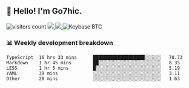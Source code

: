 ## 👋 Hello! I'm Go7hic.

 ![visitors count](https://visitors-by-url-pls-dont-use-this-in-your-repo.vercel.app/Go7hic-github-readme)
 <a href="https://twitter.com/Go7hic">
    <img src="https://img.shields.io/badge/-@Go7hic-1ca0f1?style=flat-square&labelColor=1ca0f1&logo=twitter&logoColor=white&link=https://twitter.com/Go7hic">
   <a/>
   <a href="mailto:gtfx0209@gmail.com">
    <img src="https://img.shields.io/badge/-gtfx0209@gmail.com-c14438?style=flat-square&logo=Gmail&logoColor=white&link=mailto:gtfx0209@gmail.com">
   <a/>
    ![Keybase BTC](https://img.shields.io/keybase/btc/Go7hic)
 <!--
🔭 I’m currently working
🌱 I’m currently learning
💬 Ask me about 
📫 How to reach me: 
⚡ Fun fact: 
-->
 <!--
![My Github Stats](https://github-readme-stats.vercel.app/api?username=Go7hic&show_icons=true&count_private=true)

-->

### 📊 Weekly development breakdown
<!--START_SECTION:waka-->
```text
TypeScript  16 hrs 33 mins      ███████████████████░░░░░░   78.73 
Markdown    1 hr 45 mins        ██░░░░░░░░░░░░░░░░░░░░░░░   8.35 
LESS        1 hr 5 mins         █░░░░░░░░░░░░░░░░░░░░░░░░   5.19 
YAML        39 mins             ░░░░░░░░░░░░░░░░░░░░░░░░░   3.11 
Other       20 mins             ░░░░░░░░░░░░░░░░░░░░░░░░░   1.63
```
<!--END_SECTION:waka-->
    

